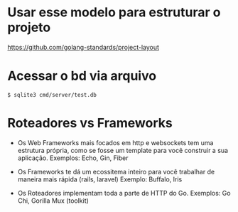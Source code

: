 # Usar esse modelo para estruturar o projeto
https://github.com/golang-standards/project-layout


# Acessar o bd via arquivo
`$ sqlite3 cmd/server/test.db`

# Roteadores vs Frameworks
- Os Web Frameworks mais focados em http e websockets tem uma estrutura própria, como se fosse um template para você construir a sua aplicação.
Exemplos: Echo, Gin, Fiber

- Os Frameworks te dá um ecossitema inteiro para você trabalhar de maneira mais rápida (rails, laravel)
Exemplo: Buffalo, Iris

- Os Roteadores implementam toda a parte de HTTP do Go.
Exemplos: Go Chi, Gorilla Mux (toolkit)
